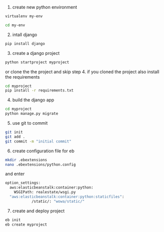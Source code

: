 1. create new python environment
```bash
virtualenv my-env
```
```bash
cd my-env
```
2. intall django
```bash
pip install django
```

3. create a django project
```bash
python startproject myproject
```
or clone the the project and skip step 4.
if you cloned the project also install the requirements

```bash
cd myproject
pip install -r requirements.txt
```
4. build the django app
```bash
cd myproject
python manage.py migrate
```

5. use git to commit
```bash
git init
git add .
git commit -m "initial commit"
```
6. create configuration file for eb
```bash
mkdir .ebextensions
nano .ebextensions/python.config
```
and enter
```bash
option_settings:
  aws:elasticbeanstalk:container:python:
    WSGIPath: realestate/wsgi.py
  "aws:elasticbeanstalk:container:python:staticfiles":
            /static/: "wowa/static/"
```
7. create and deploy project 
```bash
eb init
eb create myproject
